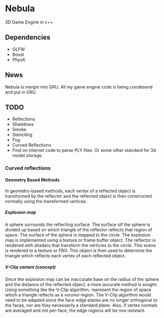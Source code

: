 # Nebula

3D Game Engine in c++

## Dependencies

- GLFW
- Boost
- PhysX

## News

Nebula is mergin into GRU. All my game engine code is being condesend and put in GRU.

## TODO

- Reflections
- Shaddows
- Smoke
- Stenciling
- Fog
- Curved Reflections
- Find on internet code to parse PLY files. Or some other standard for 3d model storage.

### Curved reflections

#### Geometry Based Methods

In geometry-based methods, each vertex of a reflected object is transformed by the reflector and the reflected object is then constructed normally using the transformed vertices.

##### Explosion map

A sphere surrounds the reflecting surface. The surface oif the sphere is divided up based on which triangle of the reflector reflects that region of space. The surface of the sphere is mapped to the circle. The explosion map is implemented using a texture or frame buffer object. The reflector is rendered with shaders that transform the verticies to the circle. This scene is rendered to a texture or FBO. This object is then used to determine the triangle which reflects each vertex of each reflected object.

##### V-Clip variant (concept)

Since the explosion map can be inaccurate base on the radius of the sphere and the distance of the reflected object, a more accurate method is sought. Using something like the V-Clip algorithm, represent the region of space which a triangle reflects as a voronoi region. The V-Clip algorithm would need to be adapted since the face-edge planes are no longer orthogonal to the faces, nor are they necessarily a standard plane. Also, if vertex normals are averaged and not per-face, the edge regions will be non-existant.



